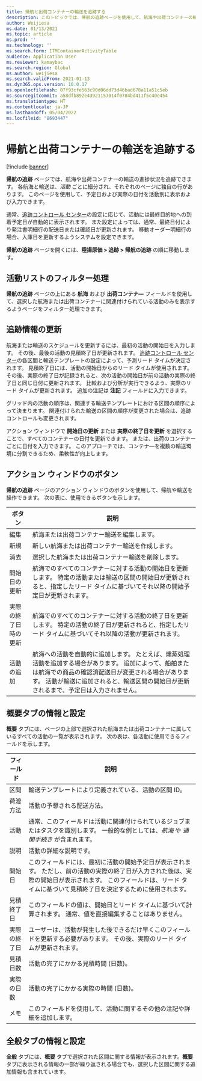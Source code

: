 ```yaml
---
title: 帰航と出荷コンテナーの輸送を追跡する
description: このトピックでは、帰航の追跡ページを使用して、航海や出荷コンテナーの輸送の進捗状況を追跡する方法について説明します。
author: Weijiesa
ms.date: 01/13/2021
ms.topic: article
ms.prod: ''
ms.technology: ''
ms.search.form: ITMContainerActivityTable
audience: Application User
ms.reviewer: kamaybac
ms.search.region: Global
ms.author: weijiesa
ms.search.validFrom: 2021-01-13
ms.dyn365.ops.version: 10.0.17
ms.openlocfilehash: 07f93cfe563c90d06dd73d46bad678a11a51c5eb
ms.sourcegitcommit: a58dfb892e43921157014f0784bd411f5c40e454
ms.translationtype: HT
ms.contentlocale: ja-JP
ms.lasthandoff: 05/04/2022
ms.locfileid: "8693447"
---
```

# <a name="track-inbound-voyages-and-shipping-container-journeys"></a>帰航と出荷コンテナーの輸送を追跡する

[!include [banner](../../includes/banner.md)]

**帰航の追跡** ページでは、航海や出荷コンテナーの輸送の進捗状況を追跡できます。 各航海と輸送は、*活動* ごとに細分され、それぞれのページに独自の行があります。 このページを使用して、予定日および実際の日付を活動別に表示および入力できます。

通常、[追跡コントロール センター](delivery-information-setup.md#tracking-control-center)の設定に応じて、活動には最終目的地への到着予定日が自動的に表示されます。 また設定によっては、通常、最終日付により発注書明細行の配送日または確認日が更新されます。 移動オーダー明細行の場合、入庫日を更新するようシステムを設定できます。

**帰航の追跡** ページを開くには、**陸揚原価 \> 追跡 \> 帰航の追跡** の順に移動します。

## <a name="filter-the-activities-list"></a>活動リストのフィルター処理

**帰航の追跡** ページの上にある **航海** および **出荷コンテナ―** フィールドを使用して、選択した航海または出荷コンテナーに関連付けられている活動のみを表示するようページをフィルター処理できます。

## <a name="update-tracking-information"></a>追跡情報の更新

航海または輸送のスケジュールを更新するには、最初の活動の開始日を入力します。 その後、最後の活動の見積終了日が更新されます。 [追跡コントロール センター](delivery-information-setup.md#tracking-control-center)の各区間と輸送テンプレートの設定によって、予測リード タイムが決定されます。 見積終了日には、活動の開始日からのリード タイムが使用されます。 その後、実際の終了日が記録されると、次の活動の開始日が前の活動の実際の終了日と同じ日付に更新されます。 比較および分析が実行できるよう、実際のリード タイムが更新されます。 追加の注記は **注記** フィールドに入力できます。

グリッド内の活動の順序は、関連する輸送テンプレートにおける区間の順序によって決まります。 関連付けられた輸送の区間の順序が変更された場合は、追跡コントロールも変更されます。

アクション ウィンドウで **開始日の更新** または **実際の終了日を更新** を選択することで、すべてのコンテナーの日付を更新できます。 または、出荷のコンテナーごとに日付を入力できます。 このアプローチでは、コンテナ―を複数の輸送環境に分割できるため、柔軟性が向上します。

## <a name="buttons-on-the-action-pane"></a>アクション ウィンドウのボタン

**帰航の追跡** ページのアクション ウィンドウのボタンを使用して、帰航や輸送を操作できます。 次の表に、使用できるボタンを示します。

| ボタン | 説明 |
|---|---|
| 編集 | 航海または出荷コンテナー輸送を編集します。 |
| 新規 | 新しい航海または出荷コンテナー輸送を作成します。 |
| 消去 | 選択した航海または出荷コンテナー輸送を削除します。 |
| 開始日の更新 | 航海でのすべてのコンテナーに対する活動の開始日を更新します。 特定の活動または輸送の区間の開始日が更新されると、指定したリード タイムに基づいてそれ以降の開始予定日が更新されます。 |
| 実際の終了日時の更新 | 航海でのすべてのコンテナーに対する活動の終了日を更新します。 特定の活動の終了日が更新されると、指定したリード タイムに基づいてそれ以降の活動が更新されます。 |
| 活動の追加 | 航海への活動を自動的に追加します。 たとえば、燻蒸処理活動を追加する場合があります。 追加によって、船舶または航海での商品の確認済配送日が変更される場合があります。 活動が輸送に追加されると、輸送区間の開始日が更新されるまで、予定日は入力されません。 |

## <a name="information-and-settings-on-the-overview-tab"></a>概要タブの情報と設定

**概要** タブには、ページの上部で選択された航海または出荷コンテナーに属しているすべての活動の一覧が表示されます。 次の表は、各活動に使用できるフィールドを示します。

| フィールド | 説明 |
|---|---|
| 区間 | 輸送テンプレートにより定義されている、活動の区間 ID。 |
| 荷渡方法 | 活動の予想される配送方法。 |
| 活動 | 通常、このフィールドは活動に関連付けられているジョブまたはタスクを識別します。 一般的な例としては、*航海* や *通関手続き* が含まれます。 |
| 説明 | 活動の詳細な説明です。 |
| 開始日 | このフィールドには、最初に活動の開始予定日が表示されます。 ただし、前の活動の実際の終了日が入力された後は、実際の開始日が表示されます。 このフィールドは、リード タイムに基づいて見積終了日を決定するために使用されます。 |
| 見積終了日 | このフィールドの値は、開始日とリード タイムに基づいて計算されます。 通常、値を直接編集することはありません。 |
| 実際の終了日 | ユーザーは、活動が発生した後できるだけ早くこのフィールドを更新する必要があります。 その後、実際のリード タイムが更新されます。 |
| 見積日数 | 活動の完了にかかる見積時間 (日数)。 |
| 実際の日数 | 活動の完了にかかる実際の時間 (日数)。 |
| メモ | このフィールドを使用して、活動に関するその他の注記や詳細を追加します。 |

## <a name="information-and-settings-on-the-general-tab"></a>全般タブの情報と設定

**全般** タブには、**概要** タブで選択された区間に関する情報が表示されます。**概要** タブに表示される情報の一部が繰り返される場合でも、選択した区間に関する追加情報も含まれています。
